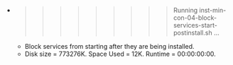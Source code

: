 * >>>>>>>>> Running inst-min-con-04-block-services-start-postinstall.sh ...
  * Block services from starting after they are being installed.
  * Disk size = 773276K. Space Used = 12K. Runtime = 00:00:00:00.

